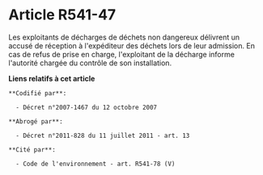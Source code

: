 # Article R541-47

Les exploitants de décharges de déchets non dangereux délivrent un accusé de réception à l'expéditeur des déchets lors de
leur admission. En cas de refus de prise en charge, l'exploitant de la décharge informe l'autorité chargée du contrôle de son
installation.

**Liens relatifs à cet article**

	**Codifié par**:

	  - Décret n°2007-1467 du 12 octobre 2007

	**Abrogé par**:

	  - Décret n°2011-828 du 11 juillet 2011 - art. 13

	**Cité par**:

	  - Code de l'environnement - art. R541-78 (V)
